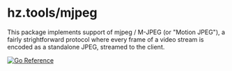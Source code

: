 # hz.tools/mjpeg

This package implements support of mjpeg / M-JPEG (or "Motion JPEG"), a
fairly strightforward protocol where every frame of a video stream is encoded
as a standalone JPEG, streamed to the client.

[![Go Reference](https://pkg.go.dev/badge/hz.tools/mjpeg.svg)](https://pkg.go.dev/hz.tools/mjpeg)
